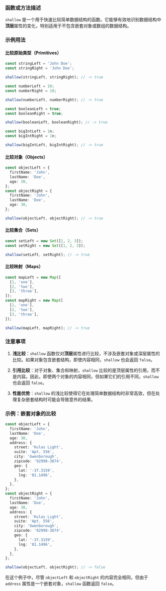 ### 函数或方法描述

`shallow` 是一个用于快速比较简单数据结构的函数。它能够有效地识别数据结构中**顶层**属性的变化，特别适用于不包含嵌套对象或数组的数据结构。

### 示例用法

#### 比较原始类型（Primitives）

```ts
const stringLeft = 'John Doe';
const stringRight = 'John Doe';

shallow(stringLeft, stringRight); // -> true

const numberLeft = 10;
const numberRight = 10;

shallow(numberLeft, numberRight); // -> true

const booleanLeft = true;
const booleanRight = true;

shallow(booleanLeft, booleanRight); // -> true

const bigIntLeft = 1n;
const bigIntRight = 1n;

shallow(bigIntLeft, bigIntRight); // -> true
```

#### 比较对象（Objects）

```ts
const objectLeft = {
  firstName: 'John',
  lastName: 'Doe',
  age: 30,
};
const objectRight = {
  firstName: 'John',
  lastName: 'Doe',
  age: 30,
};

shallow(objectLeft, objectRight); // -> true
```

#### 比较集合（Sets）

```ts
const setLeft = new Set([1, 2, 3]);
const setRight = new Set([1, 2, 3]);

shallow(setLeft, setRight); // -> true
```

#### 比较映射（Maps）

```ts
const mapLeft = new Map([
  [1, 'one'],
  [2, 'two'],
  [3, 'three'],
]);
const mapRight = new Map([
  [1, 'one'],
  [2, 'two'],
  [3, 'three'],
]);

shallow(mapLeft, mapRight); // -> true
```

### 注意事项

1. **浅比较**：`shallow` 函数仅对**顶层**属性进行比较，不涉及嵌套对象或深层属性的比较。如果对象包含嵌套结构，即使内容相同，`shallow` 也会返回 `false`。

2. **引用比较**：对于对象、集合和映射，`shallow` 比较的是顶层属性的引用，而不是内容。因此，即使两个对象的内容相同，但如果它们的引用不同，`shallow` 也会返回 `false`。

3. **性能优势**：`shallow` 的浅比较使得它在处理简单数据结构时非常高效，但在处理复杂嵌套结构时可能会导致意外的结果。

### 示例：嵌套对象的比较

```ts
const objectLeft = {
  firstName: 'John',
  lastName: 'Doe',
  age: 30,
  address: {
    street: 'Kulas Light',
    suite: 'Apt. 556',
    city: 'Gwenborough',
    zipcode: '92998-3874',
    geo: {
      lat: '-37.3159',
      lng: '81.1496',
    },
  },
};
const objectRight = {
  firstName: 'John',
  lastName: 'Doe',
  age: 30,
  address: {
    street: 'Kulas Light',
    suite: 'Apt. 556',
    city: 'Gwenborough',
    zipcode: '92998-3874',
    geo: {
      lat: '-37.3159',
      lng: '81.1496',
    },
  },
};

shallow(objectLeft, objectRight); // -> false
```

在这个例子中，尽管 `objectLeft` 和 `objectRight` 的内容完全相同，但由于 `address` 属性是一个嵌套对象，`shallow` 函数返回 `false`。